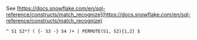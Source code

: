 See [https://docs.snowflake.com/en/sql-reference/constructs/match_recognize](https://docs.snowflake.com/en/sql-reference/constructs/match_recognize)
```
^ S1 S2*? ( {- S3 -} S4 )+ | PERMUTE(S1, S2){1,2} $
```

